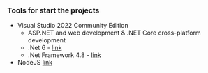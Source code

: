### Tools for start the projects
* Visual Studio 2022 Community Edition
  *  ASP.NET and web development & .NET Core cross-platform development
  * .Net 6 - [link](https://dotnet.microsoft.com/download/dotnet/6.0)
  * .Net Framework 4.8 - [link](https://dotnet.microsoft.com/download/dotnet-framework)
* NodeJS [link](https://nodejs.org/en/)
